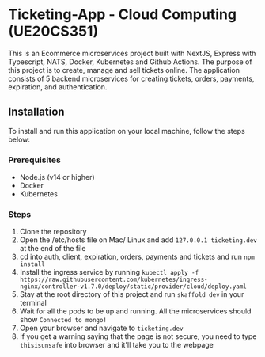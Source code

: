 # Ticketing-App - Cloud Computing (UE20CS351)

This is an Ecommerce microservices project built with NextJS, Express with Typescript, NATS, Docker, Kubernetes and Github Actions. The purpose of this project is to create, manage and sell tickets online. The application consists of 5 backend microservices for creating tickets, orders, payments, expiration, and authentication.

## Installation

To install and run this application on your local machine, follow the steps below:

### Prerequisites

- Node.js (v14 or higher)
- Docker
- Kubernetes

### Steps

1. Clone the repository
2. Open the /etc/hosts file on Mac/ Linux and add `127.0.0.1 ticketing.dev` at the end of the file
3. cd into auth, client, expiration, orders, payments and tickets and run `npm install`
4. Install the ingress service by running `kubectl apply -f https://raw.githubusercontent.com/kubernetes/ingress-nginx/controller-v1.7.0/deploy/static/provider/cloud/deploy.yaml`
5. Stay at the root directory of this project and run `skaffold dev` in your terminal
6. Wait for all the pods to be up and running. All the microservices should show `Connected to mongo!`
7. Open your browser and navigate to `ticketing.dev`
8. If you get a warning saying that the page is not secure, you need to type `thisisunsafe` into browser and it'll take you to the webpage
